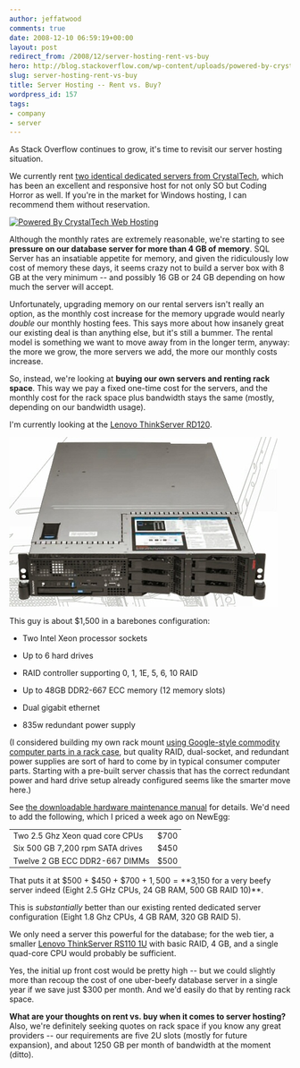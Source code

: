 ```yaml
---
author: jeffatwood
comments: true
date: 2008-12-10 06:59:19+00:00
layout: post
redirect_from: /2008/12/server-hosting-rent-vs-buy
hero: http://blog.stackoverflow.com/wp-content/uploads/powered-by-crystaltech.png
slug: server-hosting-rent-vs-buy
title: Server Hosting -- Rent vs. Buy?
wordpress_id: 157
tags:
- company
- server
---
```



As Stack Overflow continues to grow, it's time to revisit our server hosting situation.



We currently rent [two identical dedicated servers from CrystalTech](http://blog.stackoverflow.com/2008/04/our-dedicated-server/), which has been an excellent and responsive host for not only SO but Coding Horror as well. If you're in the market for Windows hosting, I can recommend them without reservation.



[![Powered By CrystalTech Web Hosting](http://blog.stackoverflow.com/wp-content/uploads/powered-by-crystaltech.png)](http://crystaltech.com/dedicated-windows.aspx?uid=101)



Although the monthly rates are extremely reasonable, we're starting to see **pressure on our database server for more than 4 GB of memory**. SQL Server has an insatiable appetite for memory, and given the ridiculously low cost of memory these days, it seems crazy not to build a server box with 8 GB at the very minimum -- and possibly 16 GB or 24 GB depending on how much the server will accept.



Unfortunately, upgrading memory on our rental servers isn't really an option, as the monthly cost increase for the memory upgrade would nearly _double_ our monthly hosting fees. This says more about how insanely great our existing deal is than anything else, but it's still a bummer. The rental model is something we want to move away from in the longer term, anyway: the more we grow, the more servers we add, the more our monthly costs increase.



So, instead, we're looking at **buying our own servers and renting rack space**. This way we pay a fixed one-time cost for the servers, and the monthly cost for the rack space plus bandwidth stays the same (mostly, depending on our bandwidth usage).



I'm currently looking at the [Lenovo ThinkServer RD120](http://www.buy.com/prod/lenovo-thinkserver-rd120-server-xeon-1-86ghz-2gb-ddr2-sdram-raid/q/loc/101/209246521.html).



![lenovo thinkserver rd120](/images/wordpress/lenovo-thinkserver-rd120.jpg)



This guy is about $1,500 in a barebones configuration:







  * Two Intel Xeon processor sockets

  * Up to 6 hard drives

  * RAID controller supporting 0, 1, 1E, 5, 6, 10 RAID

  * Up to 48GB DDR2-667 ECC memory (12 memory slots)

  * Dual gigabit ethernet

  * 835w redundant power supply




(I considered building my own rack mount [using Google-style commodity computer parts in a rack case](http://www.codinghorror.com/blog/archives/000814.html), but quality RAID, dual-socket, and redundant power supplies are sort of hard to come by in typical consumer computer parts. Starting with a pre-built server chassis that has the correct redundant power and hard drive setup already configured seems like the smarter move here.)



See [the downloadable hardware maintenance manual](http://www-307.ibm.com/pc/support/site.wss/MIGR-70408.html) for details. We'd need to add the following, which I priced a week ago on NewEgg:



<table cellpadding="4" width="400" cellspacing="4" >
<tr >
<td >Two 2.5 Ghz Xeon quad core CPUs
</td>
<td >$700
</td></tr>
<tr >
<td >Six 500 GB 7,200 rpm SATA drives
</td>
<td >$450
</td></tr>
<tr >
<td >Twelve 2 GB ECC DDR2-667 DIMMs
</td>
<td >$500
</td></tr>
</table>



That puts it at $500 + $450 + $700 + $1,500 = **$3,150 for a very beefy server indeed (Eight 2.5 GHz CPUs, 24 GB RAM, 500 GB RAID 10)**. 



This is _substantially_ better than our existing rented dedicated server configuration (Eight 1.8 Ghz CPUs, 4 GB RAM, 320 GB RAID 5).



We only need a server this powerful for the database; for the web tier, a smaller [Lenovo ThinkServer RS110 1U](http://www.buy.com/prod/lenovo-thinkserver-rs110-server-1-x-core-2-duo-2-53ghz-1gb-ddr2-sdram/q/loc/101/209246526.html) with basic RAID, 4 GB, and a single quad-core CPU would probably be sufficient.



Yes, the initial up front cost would be pretty high -- but we could slightly more than recoup the cost of one uber-beefy database server in a single year if we save just $300 per month. And we'd easily do that by renting rack space.



**What are your thoughts on rent vs. buy when it comes to server hosting?** Also, we're definitely seeking quotes on rack space if you know any great providers -- our requirements are five 2U slots (mostly for future expansion), and about 1250 GB per month of bandwidth at the moment (ditto).

